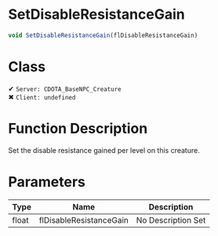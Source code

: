 # SetDisableResistanceGain
```js	
void SetDisableResistanceGain(flDisableResistanceGain)
```
# Class
✔ `Server: CDOTA_BaseNPC_Creature`  
✖ `Client: undefined`  

# Function Description
Set the disable resistance gained per level on this creature.
# Parameters
Type|Name|Description
--|--|--
float|flDisableResistanceGain|No Description Set
